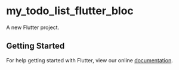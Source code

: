 # my_todo_list_flutter_bloc

A new Flutter project.

## Getting Started

For help getting started with Flutter, view our online
[documentation](https://flutter.io/).
